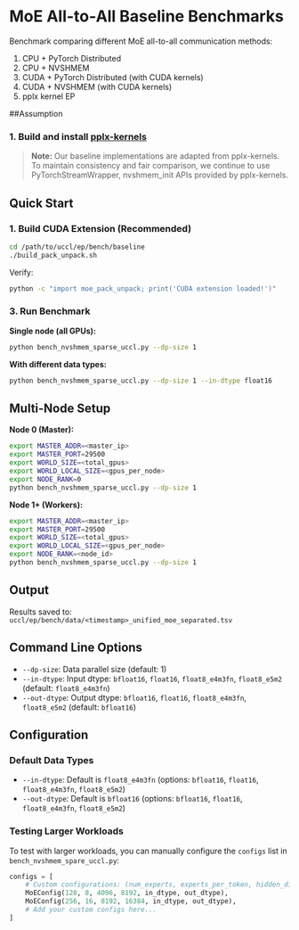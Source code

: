 # MoE All-to-All Baseline Benchmarks

Benchmark comparing different MoE all-to-all communication methods:
1. CPU + PyTorch Distributed
2. CPU + NVSHMEM
3. CUDA + PyTorch Distributed (with CUDA kernels)
4. CUDA + NVSHMEM (with CUDA kernels)
5. pplx kernel EP

##Assumption 
### 1. Build and install [pplx-kernels](https://github.com/perplexityai/pplx-kernels)

> **Note:** Our baseline implementations are adapted from pplx-kernels. To maintain consistency and fair comparison, we continue to use PyTorchStreamWrapper, nvshmem_init APIs provided by pplx-kernels.

## Quick Start


### 1. Build CUDA Extension (Recommended)

```bash
cd /path/to/uccl/ep/bench/baseline
./build_pack_unpack.sh
```

Verify:
```bash
python -c "import moe_pack_unpack; print('CUDA extension loaded!')"
```

### 3. Run Benchmark

**Single node (all GPUs):**
```bash
python bench_nvshmem_sparse_uccl.py --dp-size 1
```

**With different data types:**
```bash
python bench_nvshmem_sparse_uccl.py --dp-size 1 --in-dtype float16
```

## Multi-Node Setup

**Node 0 (Master):**
```bash
export MASTER_ADDR=<master_ip>
export MASTER_PORT=29500
export WORLD_SIZE=<total_gpus>
export WORLD_LOCAL_SIZE=<gpus_per_node>
export NODE_RANK=0
python bench_nvshmem_sparse_uccl.py --dp-size 1
```

**Node 1+ (Workers):**
```bash
export MASTER_ADDR=<master_ip>
export MASTER_PORT=29500
export WORLD_SIZE=<total_gpus>
export WORLD_LOCAL_SIZE=<gpus_per_node>
export NODE_RANK=<node_id>
python bench_nvshmem_sparse_uccl.py --dp-size 1
```

## Output

Results saved to: `uccl/ep/bench/data/<timestamp>_unified_moe_separated.tsv`

## Command Line Options

- `--dp-size`: Data parallel size (default: 1)
- `--in-dtype`: Input dtype: `bfloat16`, `float16`, `float8_e4m3fn`, `float8_e5m2` (default: `float8_e4m3fn`)
- `--out-dtype`: Output dtype: `bfloat16`, `float16`, `float8_e4m3fn`, `float8_e5m2`  (default: `bfloat16`)

## Configuration

### Default Data Types
- `--in-dtype`: Default is `float8_e4m3fn` (options: `bfloat16`, `float16`, `float8_e4m3fn`, `float8_e5m2`)
- `--out-dtype`: Default is `bfloat16` (options: `bfloat16`, `float16`, `float8_e4m3fn`, `float8_e5m2`)

### Testing Larger Workloads
To test with larger workloads, you can manually configure the `configs` list in `bench_nvshmem_spare_uccl.py`:
```python
configs = [
    # Custom configurations: (num_experts, experts_per_token, hidden_dim, max_num_tokens)
    MoEConfig(128, 8, 4096, 8192, in_dtype, out_dtype),
    MoEConfig(256, 16, 8192, 16384, in_dtype, out_dtype),
    # Add your custom configs here...
]
```



